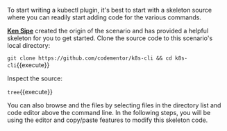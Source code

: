 To start writing a kubectl plugin, it's best to start with a skeleton source where you can readily start adding code for the various commands.

[**Ken Sipe**](https://www.linkedin.com/in/kensipe/) created the origin of the scenario and has provided a helpful skeleton for you to get started. Clone the source code to this scenario's local directory:

`git clone https://github.com/codementor/k8s-cli && cd k8s-cli`{{execute}}

Inspect the source:

`tree`{{execute}}

You can also browse and the files by selecting files in the directory list and code editor above the command line. In the following steps, you will be using the editor and copy/paste features to modify this skeleton code.
